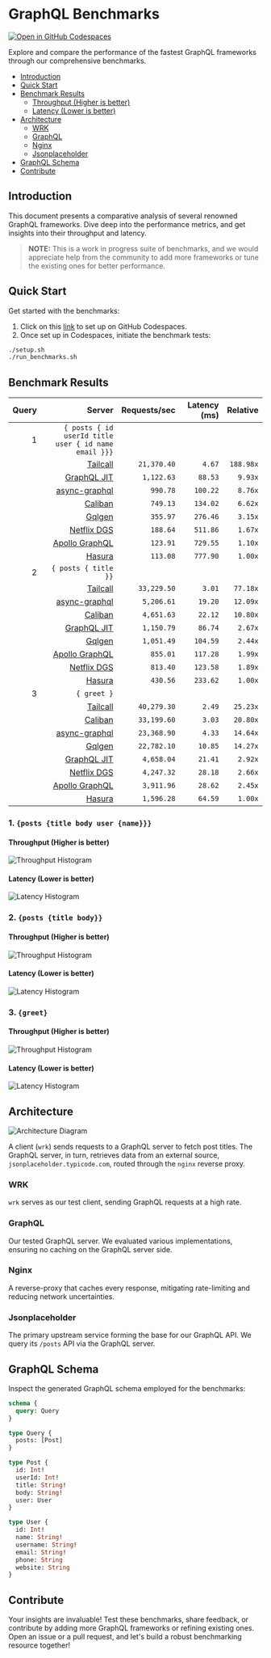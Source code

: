 # GraphQL Benchmarks <!-- omit from toc -->

[![Open in GitHub Codespaces](https://github.com/codespaces/badge.svg)](https://codespaces.new/tailcallhq/graphql-benchmarks)

Explore and compare the performance of the fastest GraphQL frameworks through our comprehensive benchmarks.

- [Introduction](#introduction)
- [Quick Start](#quick-start)
- [Benchmark Results](#benchmark-results)
  - [Throughput (Higher is better)](#throughput-higher-is-better)
  - [Latency (Lower is better)](#latency-lower-is-better)
- [Architecture](#architecture)
  - [WRK](#wrk)
  - [GraphQL](#graphql)
  - [Nginx](#nginx)
  - [Jsonplaceholder](#jsonplaceholder)
- [GraphQL Schema](#graphql-schema)
- [Contribute](#contribute)

[Tailcall]: https://github.com/tailcallhq/tailcall
[Gqlgen]: https://github.com/99designs/gqlgen
[Apollo GraphQL]: https://github.com/apollographql/apollo-server
[Netflix DGS]: https://github.com/netflix/dgs-framework
[Caliban]: https://github.com/ghostdogpr/caliban
[async-graphql]: https://github.com/async-graphql/async-graphql
[Hasura]: https://github.com/hasura/graphql-engine
[GraphQL JIT]: https://github.com/zalando-incubator/graphql-jit

## Introduction

This document presents a comparative analysis of several renowned GraphQL frameworks. Dive deep into the performance metrics, and get insights into their throughput and latency.

> **NOTE:** This is a work in progress suite of benchmarks, and we would appreciate help from the community to add more frameworks or tune the existing ones for better performance.

## Quick Start

Get started with the benchmarks:

1. Click on this [link](https://codespaces.new/tailcallhq/graphql-benchmarks) to set up on GitHub Codespaces.
2. Once set up in Codespaces, initiate the benchmark tests:

```bash
./setup.sh
./run_benchmarks.sh
```

## Benchmark Results

<!-- PERFORMANCE_RESULTS_START -->

| Query | Server | Requests/sec | Latency (ms) | Relative |
|-------:|--------:|--------------:|--------------:|---------:|
| 1 | `{ posts { id userId title user { id name email }}}` |
|| [Tailcall] | `21,370.40` | `4.67` | `188.98x` |
|| [GraphQL JIT] | `1,122.63` | `88.53` | `9.93x` |
|| [async-graphql] | `990.78` | `100.22` | `8.76x` |
|| [Caliban] | `749.13` | `134.02` | `6.62x` |
|| [Gqlgen] | `355.97` | `276.46` | `3.15x` |
|| [Netflix DGS] | `188.64` | `511.86` | `1.67x` |
|| [Apollo GraphQL] | `123.91` | `729.55` | `1.10x` |
|| [Hasura] | `113.08` | `777.90` | `1.00x` |
| 2 | `{ posts { title }}` |
|| [Tailcall] | `33,229.50` | `3.01` | `77.18x` |
|| [async-graphql] | `5,206.61` | `19.20` | `12.09x` |
|| [Caliban] | `4,651.63` | `22.12` | `10.80x` |
|| [GraphQL JIT] | `1,150.79` | `86.74` | `2.67x` |
|| [Gqlgen] | `1,051.49` | `104.59` | `2.44x` |
|| [Apollo GraphQL] | `855.01` | `117.28` | `1.99x` |
|| [Netflix DGS] | `813.40` | `123.58` | `1.89x` |
|| [Hasura] | `430.56` | `233.62` | `1.00x` |
| 3 | `{ greet }` |
|| [Tailcall] | `40,279.30` | `2.49` | `25.23x` |
|| [Caliban] | `33,199.60` | `3.03` | `20.80x` |
|| [async-graphql] | `23,368.90` | `4.33` | `14.64x` |
|| [Gqlgen] | `22,782.10` | `10.85` | `14.27x` |
|| [GraphQL JIT] | `4,658.04` | `21.41` | `2.92x` |
|| [Netflix DGS] | `4,247.32` | `28.18` | `2.66x` |
|| [Apollo GraphQL] | `3,911.96` | `28.62` | `2.45x` |
|| [Hasura] | `1,596.28` | `64.59` | `1.00x` |

<!-- PERFORMANCE_RESULTS_END -->



### 1. `{posts {title body user {name}}}`
#### Throughput (Higher is better)

![Throughput Histogram](assets/req_sec_histogram1.png)

#### Latency (Lower is better)

![Latency Histogram](assets/latency_histogram1.png)

### 2. `{posts {title body}}`
#### Throughput (Higher is better)

![Throughput Histogram](assets/req_sec_histogram2.png)

#### Latency (Lower is better)

![Latency Histogram](assets/latency_histogram2.png)

### 3. `{greet}`
#### Throughput (Higher is better)

![Throughput Histogram](assets/req_sec_histogram3.png)

#### Latency (Lower is better)

![Latency Histogram](assets/latency_histogram3.png)

## Architecture

![Architecture Diagram](assets/architecture.png)

A client (`wrk`) sends requests to a GraphQL server to fetch post titles. The GraphQL server, in turn, retrieves data from an external source, `jsonplaceholder.typicode.com`, routed through the `nginx` reverse proxy.

### WRK

`wrk` serves as our test client, sending GraphQL requests at a high rate.

### GraphQL

Our tested GraphQL server. We evaluated various implementations, ensuring no caching on the GraphQL server side.

### Nginx

A reverse-proxy that caches every response, mitigating rate-limiting and reducing network uncertainties.

### Jsonplaceholder

The primary upstream service forming the base for our GraphQL API. We query its `/posts` API via the GraphQL server.

## GraphQL Schema

Inspect the generated GraphQL schema employed for the benchmarks:

```graphql
schema {
  query: Query
}

type Query {
  posts: [Post]
}

type Post {
  id: Int!
  userId: Int!
  title: String!
  body: String!
  user: User
}

type User {
  id: Int!
  name: String!
  username: String!
  email: String!
  phone: String
  website: String
}
```

## Contribute

Your insights are invaluable! Test these benchmarks, share feedback, or contribute by adding more GraphQL frameworks or refining existing ones. Open an issue or a pull request, and let's build a robust benchmarking resource together!
